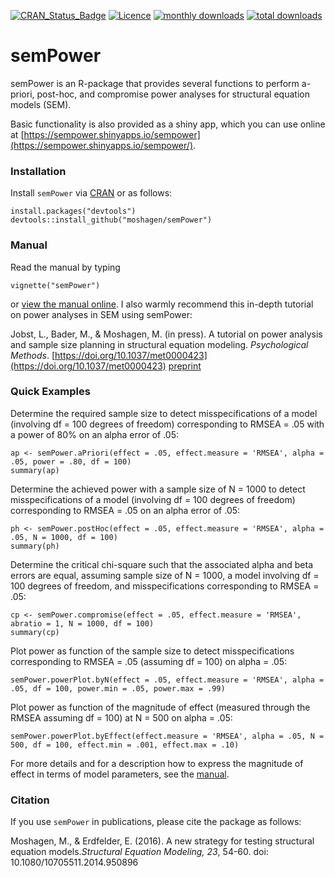 [![CRAN_Status_Badge](https://www.r-pkg.org/badges/version/semPower)](https://www.r-pkg.org/badges/version/semPower)
[![Licence](https://img.shields.io/badge/licence-GPL--2-green.svg)](https://www.gnu.org/licenses/old-licenses/gpl-2.0.html)
[![monthly downloads](https://cranlogs.r-pkg.org:443/badges/semPower)](https://cranlogs.r-pkg.org:443/badges/semPower)
[![total downloads](https://cranlogs.r-pkg.org:443/badges/grand-total/semPower)](https://cranlogs.r-pkg.org:443/badges/grand-total/semPower)

semPower
=====

semPower is an R-package that provides several functions to perform a-priori, post-hoc, and compromise power analyses for structural equation models (SEM). 

Basic functionality is also provided as a shiny app, which you can use online at [https://sempower.shinyapps.io/sempower](https://sempower.shinyapps.io/sempower/).

### Installation

Install `semPower` via [CRAN](https://CRAN.R-project.org/package=semPower) or as follows:
```
install.packages("devtools")
devtools::install_github("moshagen/semPower")
```

### Manual

Read the manual by typing
```
vignette("semPower")
```
or [view the manual online](https://github.com/moshagen/semPower/blob/master/vignettes/semPower.pdf). I also warmly recommend this in-depth tutorial on power analyses in SEM using semPower:

Jobst, L., Bader, M., & Moshagen, M. (in press). A tutorial on power analysis and sample size planning in structural equation modeling. *Psychological Methods*. [https://doi.org/10.1037/met0000423](https://doi.org/10.1037/met0000423)  [preprint](https://github.com/moshagen/semPower/blob/master/vignettes/semPowerTutorial.pdf)
 

### Quick Examples

Determine the required sample size to detect misspecifications of a model (involving df = 100 degrees of freedom) corresponding to RMSEA = .05 with a power of 80% on an alpha error of .05:

```
ap <- semPower.aPriori(effect = .05, effect.measure = 'RMSEA', alpha = .05, power = .80, df = 100)
summary(ap)
```

Determine the achieved power with a sample size of N = 1000 to detect misspecifications of a model (involving df = 100 degrees of freedom) corresponding to RMSEA = .05 on an alpha error of .05:

```
ph <- semPower.postHoc(effect = .05, effect.measure = 'RMSEA', alpha = .05, N = 1000, df = 100)
summary(ph)
```

Determine the critical chi-square such that the associated alpha and beta errors are equal, assuming sample size of N = 1000, a model involving df = 100 degrees of freedom, and misspecifications corresponding to RMSEA = .05:

```
cp <- semPower.compromise(effect = .05, effect.measure = 'RMSEA', abratio = 1, N = 1000, df = 100)
summary(cp)
```

Plot power as function of the sample size to detect misspecifications corresponding to RMSEA = .05 (assuming df = 100) on alpha = .05:

```
semPower.powerPlot.byN(effect = .05, effect.measure = 'RMSEA', alpha = .05, df = 100, power.min = .05, power.max = .99)
```

Plot power as function of the magnitude of effect (measured through the RMSEA assuming df = 100) at N = 500 on alpha = .05:

```
semPower.powerPlot.byEffect(effect.measure = 'RMSEA', alpha = .05, N = 500, df = 100, effect.min = .001, effect.max = .10)
```

For more details and for a description how to express the magnitude of effect in terms of model parameters, see the [manual](https://github.com/moshagen/semPower/blob/master/vignettes/semPower.pdf).



### Citation

If you use `semPower` in publications, please cite the package as follows:

Moshagen, M., & Erdfelder, E. (2016). A new strategy for testing structural equation models.*Structural Equation Modeling, 23*, 54-60. doi: 10.1080/10705511.2014.950896
 
